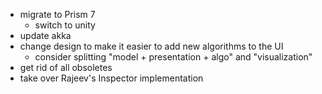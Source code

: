 - migrate to Prism 7
  - switch to unity
- update akka
- change design to make it easier to add new algorithms to the UI
  - consider splitting "model + presentation + algo" and "visualization"
- get rid of all obsoletes
- take over Rajeev's Inspector implementation
